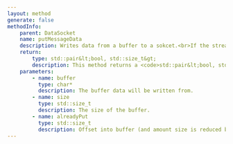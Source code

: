 ```yaml
---
layout: method
generate: false
methodInfo:
    parent: DataSocket
    name: putMessageData
    description: Writes data from a buffer to a sokcet.<br>If the stream is blocking will not return until the requested amount of data has been written or the socket was closed to writting.<br>If the stream in non blocking will return if the write operation would block.
    return:
        type: std::pair&lt;bool, std::size_t&gt;
        description: This method returns a <code>std::pair&lt;bool, std::size_t&gt;</code><br>The first member `bool` indicates if more data can potentially be written to the stream. If the socket was cut or closed then this value will be false<br>The second member `std::size_t` indicates exactly how many bytes were written to this stream.
    parameters:
        - name: buffer
          type: char*
          description: The buffer data will be written from.
        - name: size
          type: std::size_t
          description: The size of the buffer.
        - name: alreadyPut
          type: std::size_t
          description: Offset into buffer (and amount size is reduced by) as this amount was written on a previous call).
---
```


